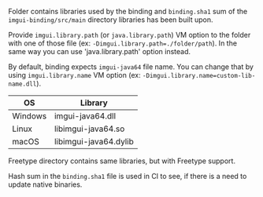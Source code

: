 Folder contains libraries used by the binding and `binding.sha1` sum of the `imgui-binding/src/main` directory libraries has been built upon.

Provide `imgui.library.path` (or `java.library.path`) VM option to the folder with one of those file (ex: `-Dimgui.library.path=./folder/path`).
In the same way you can use 'java.library.path' option instead.

By default, binding expects `imgui-java64` file name.
You can change that by using `imgui.library.name` VM option (ex: `-Dimgui.library.name=custom-lib-name.dll`).

| OS      | Library               |
|---------|-----------------------|
| Windows | imgui-java64.dll      |
| Linux   | libimgui-java64.so    |
| macOS   | libimgui-java64.dylib |

Freetype directory contains same libraries, but with Freetype support.

Hash sum in the `binding.sha1` file is used in CI to see, if there is a need to update native binaries.
